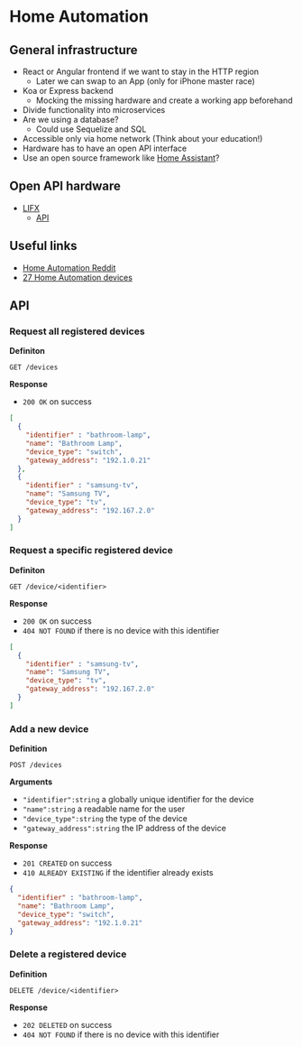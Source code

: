 # Home Automation

## General infrastructure
- React or Angular frontend if we want to stay in the HTTP region
    - Later we can swap to an App (only for iPhone master race)
- Koa or Express backend
    - Mocking the missing hardware and create a working app beforehand
- Divide functionality into microservices
- Are we using a database?
    - Could use Sequelize and SQL
- Accessible only via home network (Think about your education!)
- Hardware has to have an open API interface
- Use an open source framework like [Home Assistant](https://www.home-assistant.io/getting-started/)?

## Open API hardware
- [LIFX](https://eu.lifx.com/)
    - [API](https://api.developer.lifx.com/docs/introduction)

## Useful links
- [Home Automation Reddit](https://www.reddit.com/r/homeautomation/)
- [27 Home Automation devices](https://medium.com/@mr_moodnode/27-smart-devices-that-have-open-api-11698813b474)

 
## API

### Request all registered devices

**Definiton**

`GET /devices`

**Response**

- `200 OK` on success

```json
[
  {
    "identifier" : "bathroom-lamp",
    "name": "Bathroom Lamp",
    "device_type": "switch",
    "gateway_address": "192.1.0.21"
  },
  {
    "identifier" : "samsung-tv",
    "name": "Samsung TV",
    "device_type": "tv",
    "gateway_address": "192.167.2.0" 
  }
]
```

### Request a specific registered device

**Definiton**

`GET /device/<identifier>`

**Response**

- `200 OK` on success
- `404 NOT FOUND` if there is no device with this identifier

```json
[
  {
    "identifier" : "samsung-tv",
    "name": "Samsung TV",
    "device_type": "tv",
    "gateway_address": "192.167.2.0" 
  }
]
```
### Add a new device

**Definition**

`POST /devices`

**Arguments**

-  `"identifier":string` a globally unique identifier for the device
-  `"name":string` a readable name for the user
-  `"device_type":string` the type of the device
-  `"gateway_address":string` the IP address of the device

**Response**

- `201 CREATED` on success
- `410 ALREADY EXISTING` if the identifier already exists

```json
{
  "identifier" : "bathroom-lamp",
  "name": "Bathroom Lamp",
  "device_type": "switch",
  "gateway_address": "192.1.0.21"
}
```

### Delete a registered device

**Definition**

`DELETE /device/<identifier>`

**Response**

- `202 DELETED` on success
- `404 NOT FOUND` if there is no device with this identifier
